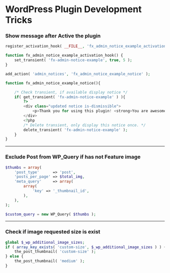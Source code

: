 # WordPress Plugin Development Tricks

### Show message after Active the plugin
```php
register_activation_hook( __FILE__, 'fx_admin_notice_example_activation_hook' );

function fx_admin_notice_example_activation_hook() {
    set_transient( 'fx-admin-notice-example', true, 5 );
}

add_action( 'admin_notices', 'fx_admin_notice_example_notice' );

function fx_admin_notice_example_notice(){

    /* Check transient, if available display notice */
    if( get_transient( 'fx-admin-notice-example' ) ){
        ?>
        <div class="updated notice is-dismissible">
            <p>Thank you for using this plugin! <strong>You are awesome</strong>.</p>
        </div>
        <?php
        /* Delete transient, only display this notice once. */
        delete_transient( 'fx-admin-notice-example' );
    }
}
```

<hr>

### Exclude Post from WP_Query if has not Feature image
```php
$thumbs = array(
	'post_type'      => 'post',
	'posts_per_page' => $total_img,
	'meta_query'     => array(
		array(
			'key' => '_thumbnail_id',
		),
	),
);

$custom_query = new WP_Query( $thumbs );
```

<hr>

### Check if image requested size is exist
```php
global $_wp_additional_image_sizes;
if ( array_key_exists( 'custom-size', $_wp_additional_image_sizes ) ) {
	the_post_thumbnail( 'custom-size' );
} else {
	the_post_thumbnail( 'medium' );
}
```